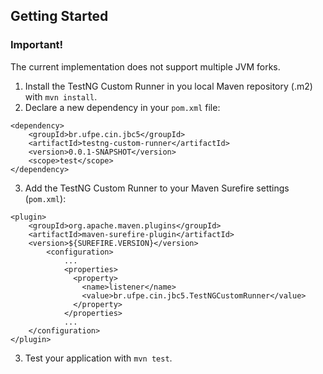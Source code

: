 ## Getting Started

### Important!
The current implementation does not support multiple JVM forks.

1. Install the TestNG Custom Runner in you local Maven repository (.m2) with `mvn install`.
2. Declare a new dependency in your `pom.xml` file:
```{xml}
<dependency>
    <groupId>br.ufpe.cin.jbc5</groupId>
    <artifactId>testng-custom-runner</artifactId>
    <version>0.0.1-SNAPSHOT</version>
    <scope>test</scope>
</dependency>
```
3. Add the TestNG Custom Runner to your Maven Surefire settings (`pom.xml`):
```{xml}
<plugin>
    <groupId>org.apache.maven.plugins</groupId>
    <artifactId>maven-surefire-plugin</artifactId>
    <version>${SUREFIRE.VERSION}</version>
        <configuration>
            ...
            <properties>
              <property>
                <name>listener</name>
                <value>br.ufpe.cin.jbc5.TestNGCustomRunner</value>
              </property>
            </properties>
            ...
    </configuration>
</plugin>
```
3. Test your application with `mvn test`.
